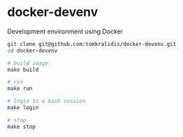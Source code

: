 # docker-devenv
Development environment using Docker

```bash
git clone git@github.com:tomkralidis/docker-devenv.git
cd docker-devenv

# build image
make build

# run
make run

# login to a bash session
make login

# stop
make stop
```
